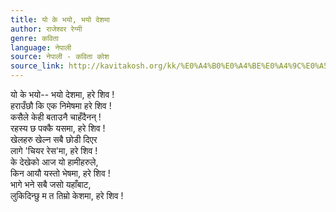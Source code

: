 ```yaml
---
title: यो के भयो, भयो देशमा
author: राजेश्वर रेग्मी
genre: कविता
language: नेपाली
source: नेपाली - कविता कोश
source_link: http://kavitakosh.org/kk/%E0%A4%B0%E0%A4%BE%E0%A4%9C%E0%A5%87%E0%A4%B6%E0%A5%8D%E0%A4%B5%E0%A4%B0_%E0%A4%B0%E0%A5%87%E0%A4%97%E0%A5%8D%E0%A4%AE%E0%A5%80
---
```


यो के भयो-- भयो देशमा, हरे शिव !  
हराउँछौ कि एक निमेषमा हरे शिव !  
कसैले केही बताउनै चाहँदैनन् !  
रहस्य छ पक्कै यसमा, हरे शिव !  
खेलहरु खेल्न सबै छोडी दिएर  
लागे 'चियर रेस'मा, हरे शिव !  
के देखेको आज यो हामीहरुले,  
किन आयौ यस्तो भेषमा, हरे शिव !  
भागे भने सबै जसो यहाँबाट,  
लुकिदिन्छु म त तिम्रो केशमा, हरे शिव !
